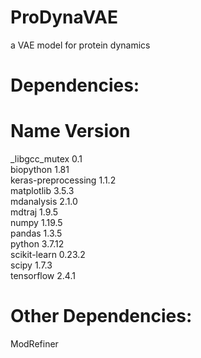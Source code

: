 # ProDynaVAE
a VAE model for protein dynamics

# Dependencies:
# Name                    Version       
_libgcc_mutex             0.1          
biopython                 1.81          
keras-preprocessing       1.1.2         
matplotlib                3.5.3         
mdanalysis                2.1.0         
mdtraj                    1.9.5         
numpy                     1.19.5        
pandas                    1.3.5         
python                    3.7.12      
scikit-learn              0.23.2        
scipy                     1.7.3         
tensorflow                2.4.1      

# Other Dependencies:   
ModRefiner
